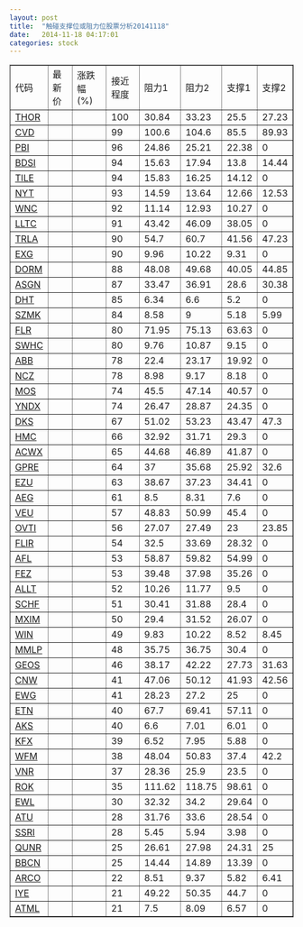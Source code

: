 ```yaml
---
layout: post
title:  "触碰支撑位或阻力位股票分析20141118"
date:   2014-11-18 04:17:01
categories: stock
---
```

<script type="text/javascript">
var stockList = []
stockList.push('gb_thor');
stockList.push('gb_cvd');
stockList.push('gb_pbi');
stockList.push('gb_bdsi');
stockList.push('gb_tile');
stockList.push('gb_nyt');
stockList.push('gb_wnc');
stockList.push('gb_lltc');
stockList.push('gb_trla');
stockList.push('gb_exg');
stockList.push('gb_dorm');
stockList.push('gb_asgn');
stockList.push('gb_dht');
stockList.push('gb_szmk');
stockList.push('gb_flr');
stockList.push('gb_swhc');
stockList.push('gb_abb');
stockList.push('gb_ncz');
stockList.push('gb_mos');
stockList.push('gb_yndx');
stockList.push('gb_dks');
stockList.push('gb_hmc');
stockList.push('gb_acwx');
stockList.push('gb_gpre');
stockList.push('gb_ezu');
stockList.push('gb_aeg');
stockList.push('gb_veu');
stockList.push('gb_ovti');
stockList.push('gb_flir');
stockList.push('gb_afl');
stockList.push('gb_fez');
stockList.push('gb_allt');
stockList.push('gb_schf');
stockList.push('gb_mxim');
stockList.push('gb_win');
stockList.push('gb_mmlp');
stockList.push('gb_geos');
stockList.push('gb_cnw');
stockList.push('gb_ewg');
stockList.push('gb_etn');
stockList.push('gb_aks');
stockList.push('gb_kfx');
stockList.push('gb_wfm');
stockList.push('gb_vnr');
stockList.push('gb_rok');
stockList.push('gb_ewl');
stockList.push('gb_atu');
stockList.push('gb_ssri');
stockList.push('gb_qunr');
stockList.push('gb_bbcn');
stockList.push('gb_arco');
stockList.push('gb_iye');
stockList.push('gb_atml');
</script>
<table border="1">
 <tr>
 <td>代码</td>
 <td>最新价</td>
 <td>涨跌幅(%)</td>
 <td>接近程度</td>
 <td>阻力1</td>
 <td>阻力2</td>
 <td>支撑1</td>
 <td>支撑2</td>
</tr>
  <tr id="thor" class="red">
  <td><a href="http://stock.finance.sina.com.cn/usstock/quotes/THOR.html" target="_blank">THOR</a></td><td></td><td></td><td>100</td><td>30.84</td><td>33.23</td><td>25.5</td><td>27.23</td></tr>
  <tr id="cvd" class="red">
  <td><a href="http://stock.finance.sina.com.cn/usstock/quotes/CVD.html" target="_blank">CVD</a></td><td></td><td></td><td>99</td><td>100.6</td><td>104.6</td><td>85.5</td><td>89.93</td></tr>
  <tr id="pbi" class="red">
  <td><a href="http://stock.finance.sina.com.cn/usstock/quotes/PBI.html" target="_blank">PBI</a></td><td></td><td></td><td>96</td><td>24.86</td><td>25.21</td><td>22.38</td><td>0</td></tr>
  <tr id="bdsi" class="green">
  <td><a href="http://stock.finance.sina.com.cn/usstock/quotes/BDSI.html" target="_blank">BDSI</a></td><td></td><td></td><td>94</td><td>15.63</td><td>17.94</td><td>13.8</td><td>14.44</td></tr>
  <tr id="tile" class="red">
  <td><a href="http://stock.finance.sina.com.cn/usstock/quotes/TILE.html" target="_blank">TILE</a></td><td></td><td></td><td>94</td><td>15.83</td><td>16.25</td><td>14.12</td><td>0</td></tr>
  <tr id="nyt" class="green">
  <td><a href="http://stock.finance.sina.com.cn/usstock/quotes/NYT.html" target="_blank">NYT</a></td><td></td><td></td><td>93</td><td>14.59</td><td>13.64</td><td>12.66</td><td>12.53</td></tr>
  <tr id="wnc" class="red">
  <td><a href="http://stock.finance.sina.com.cn/usstock/quotes/WNC.html" target="_blank">WNC</a></td><td></td><td></td><td>92</td><td>11.14</td><td>12.93</td><td>10.27</td><td>0</td></tr>
  <tr id="lltc" class="red">
  <td><a href="http://stock.finance.sina.com.cn/usstock/quotes/LLTC.html" target="_blank">LLTC</a></td><td></td><td></td><td>91</td><td>43.42</td><td>46.09</td><td>38.05</td><td>0</td></tr>
  <tr id="trla" class="green">
  <td><a href="http://stock.finance.sina.com.cn/usstock/quotes/TRLA.html" target="_blank">TRLA</a></td><td></td><td></td><td>90</td><td>54.7</td><td>60.7</td><td>41.56</td><td>47.23</td></tr>
  <tr id="exg" class="red">
  <td><a href="http://stock.finance.sina.com.cn/usstock/quotes/EXG.html" target="_blank">EXG</a></td><td></td><td></td><td>90</td><td>9.96</td><td>10.22</td><td>9.31</td><td>0</td></tr>
  <tr id="dorm" class="red">
  <td><a href="http://stock.finance.sina.com.cn/usstock/quotes/DORM.html" target="_blank">DORM</a></td><td></td><td></td><td>88</td><td>48.08</td><td>49.68</td><td>40.05</td><td>44.85</td></tr>
  <tr id="asgn" class="green">
  <td><a href="http://stock.finance.sina.com.cn/usstock/quotes/ASGN.html" target="_blank">ASGN</a></td><td></td><td></td><td>87</td><td>33.47</td><td>36.91</td><td>28.6</td><td>30.38</td></tr>
  <tr id="dht" class="red">
  <td><a href="http://stock.finance.sina.com.cn/usstock/quotes/DHT.html" target="_blank">DHT</a></td><td></td><td></td><td>85</td><td>6.34</td><td>6.6</td><td>5.2</td><td>0</td></tr>
  <tr id="szmk" class="green">
  <td><a href="http://stock.finance.sina.com.cn/usstock/quotes/SZMK.html" target="_blank">SZMK</a></td><td></td><td></td><td>84</td><td>8.58</td><td>9</td><td>5.18</td><td>5.99</td></tr>
  <tr id="flr" class="green">
  <td><a href="http://stock.finance.sina.com.cn/usstock/quotes/FLR.html" target="_blank">FLR</a></td><td></td><td></td><td>80</td><td>71.95</td><td>75.13</td><td>63.63</td><td>0</td></tr>
  <tr id="swhc" class="red">
  <td><a href="http://stock.finance.sina.com.cn/usstock/quotes/SWHC.html" target="_blank">SWHC</a></td><td></td><td></td><td>80</td><td>9.76</td><td>10.87</td><td>9.15</td><td>0</td></tr>
  <tr id="abb" class="red">
  <td><a href="http://stock.finance.sina.com.cn/usstock/quotes/ABB.html" target="_blank">ABB</a></td><td></td><td></td><td>78</td><td>22.4</td><td>23.17</td><td>19.92</td><td>0</td></tr>
  <tr id="ncz" class="red">
  <td><a href="http://stock.finance.sina.com.cn/usstock/quotes/NCZ.html" target="_blank">NCZ</a></td><td></td><td></td><td>78</td><td>8.98</td><td>9.17</td><td>8.18</td><td>0</td></tr>
  <tr id="mos" class="red">
  <td><a href="http://stock.finance.sina.com.cn/usstock/quotes/MOS.html" target="_blank">MOS</a></td><td></td><td></td><td>74</td><td>45.5</td><td>47.14</td><td>40.57</td><td>0</td></tr>
  <tr id="yndx" class="red">
  <td><a href="http://stock.finance.sina.com.cn/usstock/quotes/YNDX.html" target="_blank">YNDX</a></td><td></td><td></td><td>74</td><td>26.47</td><td>28.87</td><td>24.35</td><td>0</td></tr>
  <tr id="dks" class="green">
  <td><a href="http://stock.finance.sina.com.cn/usstock/quotes/DKS.html" target="_blank">DKS</a></td><td></td><td></td><td>67</td><td>51.02</td><td>53.23</td><td>43.47</td><td>47.3</td></tr>
  <tr id="hmc" class="red">
  <td><a href="http://stock.finance.sina.com.cn/usstock/quotes/HMC.html" target="_blank">HMC</a></td><td></td><td></td><td>66</td><td>32.92</td><td>31.71</td><td>29.3</td><td>0</td></tr>
  <tr id="acwx" class="green">
  <td><a href="http://stock.finance.sina.com.cn/usstock/quotes/ACWX.html" target="_blank">ACWX</a></td><td></td><td></td><td>65</td><td>44.68</td><td>46.89</td><td>41.87</td><td>0</td></tr>
  <tr id="gpre" class="green">
  <td><a href="http://stock.finance.sina.com.cn/usstock/quotes/GPRE.html" target="_blank">GPRE</a></td><td></td><td></td><td>64</td><td>37</td><td>35.68</td><td>25.92</td><td>32.6</td></tr>
  <tr id="ezu" class="red">
  <td><a href="http://stock.finance.sina.com.cn/usstock/quotes/EZU.html" target="_blank">EZU</a></td><td></td><td></td><td>63</td><td>38.67</td><td>37.23</td><td>34.41</td><td>0</td></tr>
  <tr id="aeg" class="green">
  <td><a href="http://stock.finance.sina.com.cn/usstock/quotes/AEG.html" target="_blank">AEG</a></td><td></td><td></td><td>61</td><td>8.5</td><td>8.31</td><td>7.6</td><td>0</td></tr>
  <tr id="veu" class="red">
  <td><a href="http://stock.finance.sina.com.cn/usstock/quotes/VEU.html" target="_blank">VEU</a></td><td></td><td></td><td>57</td><td>48.83</td><td>50.99</td><td>45.4</td><td>0</td></tr>
  <tr id="ovti" class="red">
  <td><a href="http://stock.finance.sina.com.cn/usstock/quotes/OVTI.html" target="_blank">OVTI</a></td><td></td><td></td><td>56</td><td>27.07</td><td>27.49</td><td>23</td><td>23.85</td></tr>
  <tr id="flir" class="red">
  <td><a href="http://stock.finance.sina.com.cn/usstock/quotes/FLIR.html" target="_blank">FLIR</a></td><td></td><td></td><td>54</td><td>32.5</td><td>33.69</td><td>28.32</td><td>0</td></tr>
  <tr id="afl" class="green">
  <td><a href="http://stock.finance.sina.com.cn/usstock/quotes/AFL.html" target="_blank">AFL</a></td><td></td><td></td><td>53</td><td>58.87</td><td>59.82</td><td>54.99</td><td>0</td></tr>
  <tr id="fez" class="red">
  <td><a href="http://stock.finance.sina.com.cn/usstock/quotes/FEZ.html" target="_blank">FEZ</a></td><td></td><td></td><td>53</td><td>39.48</td><td>37.98</td><td>35.26</td><td>0</td></tr>
  <tr id="allt" class="red">
  <td><a href="http://stock.finance.sina.com.cn/usstock/quotes/ALLT.html" target="_blank">ALLT</a></td><td></td><td></td><td>52</td><td>10.26</td><td>11.77</td><td>9.5</td><td>0</td></tr>
  <tr id="schf" class="green">
  <td><a href="http://stock.finance.sina.com.cn/usstock/quotes/SCHF.html" target="_blank">SCHF</a></td><td></td><td></td><td>51</td><td>30.41</td><td>31.88</td><td>28.4</td><td>0</td></tr>
  <tr id="mxim" class="red">
  <td><a href="http://stock.finance.sina.com.cn/usstock/quotes/MXIM.html" target="_blank">MXIM</a></td><td></td><td></td><td>50</td><td>29.4</td><td>31.52</td><td>26.07</td><td>0</td></tr>
  <tr id="win" class="red">
  <td><a href="http://stock.finance.sina.com.cn/usstock/quotes/WIN.html" target="_blank">WIN</a></td><td></td><td></td><td>49</td><td>9.83</td><td>10.22</td><td>8.52</td><td>8.45</td></tr>
  <tr id="mmlp" class="red">
  <td><a href="http://stock.finance.sina.com.cn/usstock/quotes/MMLP.html" target="_blank">MMLP</a></td><td></td><td></td><td>48</td><td>35.75</td><td>36.75</td><td>30.4</td><td>0</td></tr>
  <tr id="geos" class="green">
  <td><a href="http://stock.finance.sina.com.cn/usstock/quotes/GEOS.html" target="_blank">GEOS</a></td><td></td><td></td><td>46</td><td>38.17</td><td>42.22</td><td>27.73</td><td>31.63</td></tr>
  <tr id="cnw" class="red">
  <td><a href="http://stock.finance.sina.com.cn/usstock/quotes/CNW.html" target="_blank">CNW</a></td><td></td><td></td><td>41</td><td>47.06</td><td>50.12</td><td>41.93</td><td>42.56</td></tr>
  <tr id="ewg" class="red">
  <td><a href="http://stock.finance.sina.com.cn/usstock/quotes/EWG.html" target="_blank">EWG</a></td><td></td><td></td><td>41</td><td>28.23</td><td>27.2</td><td>25</td><td>0</td></tr>
  <tr id="etn" class="red">
  <td><a href="http://stock.finance.sina.com.cn/usstock/quotes/ETN.html" target="_blank">ETN</a></td><td></td><td></td><td>40</td><td>67.7</td><td>69.41</td><td>57.11</td><td>0</td></tr>
  <tr id="aks" class="red">
  <td><a href="http://stock.finance.sina.com.cn/usstock/quotes/AKS.html" target="_blank">AKS</a></td><td></td><td></td><td>40</td><td>6.6</td><td>7.01</td><td>6.01</td><td>0</td></tr>
  <tr id="kfx" class="red">
  <td><a href="http://stock.finance.sina.com.cn/usstock/quotes/KFX.html" target="_blank">KFX</a></td><td></td><td></td><td>39</td><td>6.52</td><td>7.95</td><td>5.88</td><td>0</td></tr>
  <tr id="wfm" class="red">
  <td><a href="http://stock.finance.sina.com.cn/usstock/quotes/WFM.html" target="_blank">WFM</a></td><td></td><td></td><td>38</td><td>48.04</td><td>50.83</td><td>37.4</td><td>42.2</td></tr>
  <tr id="vnr" class="green">
  <td><a href="http://stock.finance.sina.com.cn/usstock/quotes/VNR.html" target="_blank">VNR</a></td><td></td><td></td><td>37</td><td>28.36</td><td>25.9</td><td>23.5</td><td>0</td></tr>
  <tr id="rok" class="red">
  <td><a href="http://stock.finance.sina.com.cn/usstock/quotes/ROK.html" target="_blank">ROK</a></td><td></td><td></td><td>35</td><td>111.62</td><td>118.75</td><td>98.61</td><td>0</td></tr>
  <tr id="ewl" class="green">
  <td><a href="http://stock.finance.sina.com.cn/usstock/quotes/EWL.html" target="_blank">EWL</a></td><td></td><td></td><td>30</td><td>32.32</td><td>34.2</td><td>29.64</td><td>0</td></tr>
  <tr id="atu" class="red">
  <td><a href="http://stock.finance.sina.com.cn/usstock/quotes/ATU.html" target="_blank">ATU</a></td><td></td><td></td><td>28</td><td>31.76</td><td>33.6</td><td>28.54</td><td>0</td></tr>
  <tr id="ssri" class="red">
  <td><a href="http://stock.finance.sina.com.cn/usstock/quotes/SSRI.html" target="_blank">SSRI</a></td><td></td><td></td><td>28</td><td>5.45</td><td>5.94</td><td>3.98</td><td>0</td></tr>
  <tr id="qunr" class="red">
  <td><a href="http://stock.finance.sina.com.cn/usstock/quotes/QUNR.html" target="_blank">QUNR</a></td><td></td><td></td><td>25</td><td>26.61</td><td>27.98</td><td>24.31</td><td>25</td></tr>
  <tr id="bbcn" class="red">
  <td><a href="http://stock.finance.sina.com.cn/usstock/quotes/BBCN.html" target="_blank">BBCN</a></td><td></td><td></td><td>25</td><td>14.44</td><td>14.89</td><td>13.39</td><td>0</td></tr>
  <tr id="arco" class="green">
  <td><a href="http://stock.finance.sina.com.cn/usstock/quotes/ARCO.html" target="_blank">ARCO</a></td><td></td><td></td><td>22</td><td>8.51</td><td>9.37</td><td>5.82</td><td>6.41</td></tr>
  <tr id="iye" class="red">
  <td><a href="http://stock.finance.sina.com.cn/usstock/quotes/IYE.html" target="_blank">IYE</a></td><td></td><td></td><td>21</td><td>49.22</td><td>50.35</td><td>44.7</td><td>0</td></tr>
  <tr id="atml" class="red">
  <td><a href="http://stock.finance.sina.com.cn/usstock/quotes/ATML.html" target="_blank">ATML</a></td><td></td><td></td><td>21</td><td>7.5</td><td>8.09</td><td>6.57</td><td>0</td></tr>
</table>
